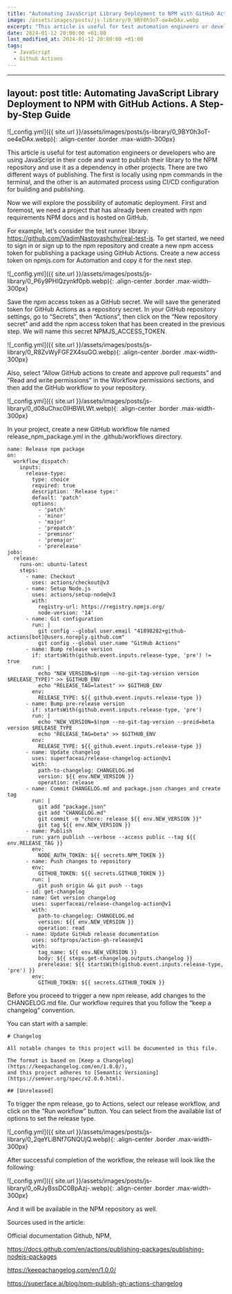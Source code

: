 ```yaml
---
title: "Automating JavaScript Library Deployment to NPM with GitHub Actions. A Step-by-Step Guide"
image: /assets/images/posts/js-library/0_9BY0h3oT-oe4eDAx.webp
excerpt: "This article is useful for test automation engineers or developers who are using JavaScript in their code and want to publish their library to the NPM repository and use it as a dependency in other projects. There are two different ways of publishing. The first is locally using npm commands in the terminal, and the other is an automated process using CI/CD configuration for building and publishing."
date: 2024-01-12 20:00:00 +01:00
last_modified_at: 2024-01-12 20:00:00 +01:00
tags:
  - JavaScript
  - Github Actions
---
```


---
layout: post
title: Automating JavaScript Library Deployment to NPM with GitHub Actions. A Step-by-Step Guide
---

![_config.yml]({{ site.url }}/assets/images/posts/js-library/0_9BY0h3oT-oe4eDAx.webp){: .align-center .border .max-width-300px}

This article is useful for test automation engineers or developers who are using JavaScript in their code and want to publish their library to the NPM repository and use it as a dependency in other projects. There are two different ways of publishing. The first is locally using npm commands in the terminal, and the other is an automated process using CI/CD configuration for building and publishing.

Now we will explore the possibility of automatic deployment. First and foremost, we need a project that has already been created with npm requirements NPM docs and is hosted on GitHub.

For example, let’s consider the test runner library: https://github.com/VadimNastoyashchy/real-test-js. To get started, we need to sign in or sign up to the npm repository and create a new npm access token for publishing a package using GitHub Actions. Create a new access token on npmjs.com for Automation and copy it for the next step.

![_config.yml]({{ site.url }}/assets/images/posts/js-library/0_P6y9PHlQzynkf0pb.webp){: .align-center .border .max-width-300px}

Save the npm access token as a GitHub secret. We will save the generated token for GitHub Actions as a repository secret. In your GitHub repository settings, go to “Secrets”, then “Actions”, then click on the “New repository secret” and add the npm access token that has been created in the previous step. We will name this secret NPMJS_ACCESS_TOKEN.

![_config.yml]({{ site.url }}/assets/images/posts/js-library/0_R8ZvWyFGF2X4suGO.webp){: .align-center .border .max-width-300px}

Also, select “Allow GitHub actions to create and approve pull requests” and “Read and write permissions” in the Workflow permissions sections, and then add the GitHub workflow to your repository.

![_config.yml]({{ site.url }}/assets/images/posts/js-library/0_d08uChxc0IHBWLWt.webp){: .align-center .border .max-width-300px}

In your project, create a new GitHub workflow file named release_npm_package.yml in the .github/workflows directory.

```
name: Release npm package
on:
  workflow_dispatch:
    inputs:
      release-type:
        type: choice
        required: true
        description: 'Release type:'
        default: 'patch'
        options:
          - 'patch'
          - 'minor'
          - 'major'
          - 'prepatch'
          - 'preminor'
          - 'premajor'
          - 'prerelease'
jobs:
  release:
    runs-on: ubuntu-latest
    steps:
      - name: Checkout
        uses: actions/checkout@v3
      - name: Setup Node.js
        uses: actions/setup-node@v3
        with:
          registry-url: https://registry.npmjs.org/
          node-version: '14'
      - name: Git configuration
        run: |
          git config --global user.email "41898282+github-actions[bot]@users.noreply.github.com"
          git config --global user.name "GitHub Actions"
      - name: Bump release version
        if: startsWith(github.event.inputs.release-type, 'pre') != true
        run: |
          echo "NEW_VERSION=$(npm --no-git-tag-version version $RELEASE_TYPE)" >> $GITHUB_ENV
          echo "RELEASE_TAG=latest" >> $GITHUB_ENV
        env:
          RELEASE_TYPE: ${{ github.event.inputs.release-type }}
      - name: Bump pre-release version
        if: startsWith(github.event.inputs.release-type, 'pre')
        run: |
          echo "NEW_VERSION=$(npm --no-git-tag-version --preid=beta version $RELEASE_TYPE
          echo "RELEASE_TAG=beta" >> $GITHUB_ENV
        env:
          RELEASE_TYPE: ${{ github.event.inputs.release-type }}
      - name: Update changelog
        uses: superfaceai/release-changelog-action@v1
        with:
          path-to-changelog: CHANGELOG.md
          version: ${{ env.NEW_VERSION }}
          operation: release
      - name: Commit CHANGELOG.md and package.json changes and create tag
        run: |
          git add "package.json"
          git add "CHANGELOG.md"
          git commit -m "chore: release ${{ env.NEW_VERSION }}"
          git tag ${{ env.NEW_VERSION }}
      - name: Publish
        run: yarn publish --verbose --access public --tag ${{ env.RELEASE_TAG }}
        env:
          NODE_AUTH_TOKEN: ${{ secrets.NPM_TOKEN }}
      - name: Push changes to repository
        env:
          GITHUB_TOKEN: ${{ secrets.GITHUB_TOKEN }}
        run: |
          git push origin && git push --tags
      - id: get-changelog
        name: Get version changelog
        uses: superfaceai/release-changelog-action@v1
        with:
          path-to-changelog: CHANGELOG.md
          version: ${{ env.NEW_VERSION }}
          operation: read
      - name: Update GitHub release documentation
        uses: softprops/action-gh-release@v1
        with:
          tag_name: ${{ env.NEW_VERSION }}
          body: ${{ steps.get-changelog.outputs.changelog }}
          prerelease: ${{ startsWith(github.event.inputs.release-type, 'pre') }}
        env:
          GITHUB_TOKEN: ${{ secrets.GITHUB_TOKEN }}
```

Before you proceed to trigger a new npm release, add changes to the CHANGELOG.md file. Our workflow requires that you follow the “keep a changelog” convention.

You can start with a sample:

```
# Changelog

All notable changes to this project will be documented in this file.

The format is based on [Keep a Changelog](https://keepachangelog.com/en/1.0.0/),
and this project adheres to [Semantic Versioning](https://semver.org/spec/v2.0.0.html).

## [Unreleased]

```

To trigger the npm release, go to Actions, select our release workflow, and click on the “Run workflow” button. You can select from the available list of options to set the release type.

![_config.yml]({{ site.url }}/assets/images/posts/js-library/0_2qeYLiBNf7GNQUjQ.webp){: .align-center .border .max-width-300px}

After successful completion of the workflow, the release will look like the following:

![_config.yml]({{ site.url }}/assets/images/posts/js-library/0_oRJyBssDC0BpAzj-.webp){: .align-center .border .max-width-300px}

And it will be available in the NPM repository as well.

Sources used in the article:

Official documentation Github, NPM,

https://docs.github.com/en/actions/publishing-packages/publishing-nodejs-packages

https://keepachangelog.com/en/1.0.0/

https://superface.ai/blog/npm-publish-gh-actions-changelog